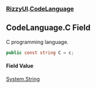 ### [RizzyUI](RizzyUI 'RizzyUI').[CodeLanguage](RizzyUI.CodeLanguage 'RizzyUI.CodeLanguage')

## CodeLanguage.C Field

C programming language.

```csharp
public const string C = c;
```

#### Field Value
[System.String](https://docs.microsoft.com/en-us/dotnet/api/System.String 'System.String')